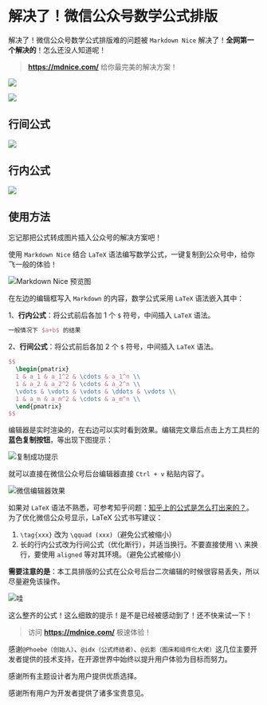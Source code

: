 # 解决了！微信公众号数学公式排版

解决了！微信公众号数学公式排版难的问题被 `Markdown Nice` 解决了！**全网第一个解决的**！怎么还没人知道呢！

> **https://mdnice.com/** 给你最完美的解决方案！

![](./_media/wechat-formula-typesetting/不看广告.png)

![](./_media/wechat-formula-typesetting/沙粒哇.png)

## 行间公式

![](./_media/wechat-formula-typesetting/行间公式.png)

## 行内公式

![](./_media/wechat-formula-typesetting/行内公式.png)


## 使用方法

忘记那把公式转成图片插入公众号的解决方案吧！

使用 `Markdown Nice` 结合 `LaTeX` 语法编写数学公式，一键复制到公众号中，给你飞一般的体验！

![Markdown Nice 预览图](./_media/wechat-formula-typesetting/界面.png)

在左边的编辑框写入 `Markdown` 的内容，数学公式采用 `LaTeX` 语法嵌入其中：

1、**行内公式**：将公式前后各加 1 个 `$` 符号，中间插入 `LaTeX` 语法。

```tex
一般情况下 $a+b$ 的结果
```

2、**行间公式**：将公式前后各加 2 个 `$` 符号，中间插入 `LaTeX` 语法。

```tex
$$
  \begin{pmatrix}
  1 & a_1 & a_1^2 & \cdots & a_1^n \\
  1 & a_2 & a_2^2 & \cdots & a_2^n \\
  \vdots & \vdots & \vdots & \ddots & \vdots \\
  1 & a_m & a_m^2 & \cdots & a_m^n \\
  \end{pmatrix}
$$
```

编辑器是实时渲染的，在右边可以实时看到效果。编辑完文章后点击上方工具栏的**蓝色复制按钮**，等出现下图提示：

![复制成功提示](./_media/wechat-formula-typesetting/已复制.png)

就可以直接在微信公众号后台编辑器直接 `Ctrl + v` 粘贴内容了。

![微信编辑器效果](./_media/wechat-formula-typesetting/粘贴到微信.png)

如果对 `LaTeX` 语法不熟悉，可参考知乎问题：[知乎上的公式是怎么打出来的？](https://www.zhihu.com/question/31298277 "知乎上的公式是怎么打出来的？")。为了优化微信公众号显示，LaTeX 公式书写建议：

1. `\tag{xxx}` 改为 `\qquad (xxx)`（避免公式被缩小）
2. 长的行内公式改为行间公式（优化断行），并适当换行。不要直接使用 `\\` 来换行，要使用 `aligned` 等对其环境。（避免公式被缩小）

**需要注意的是**：本工具排版的公式在公众号后台二次编辑的时候很容易丢失，所以尽量避免该操作。

![哇](./_media/wechat-formula-typesetting/流口水.png)

这么整齐的公式！这么细致的提示！是不是已经被感动到了！还不快来试一下！

> 访问 **https://mdnice.com/** 极速体验！

感谢`@Phoebe（创始人）`、`@idx（公式终结者）`、`@云影（图床和组件化大佬）`这几位主要开发者提供的技术支持，在开源世界中始终以提升用户体验为目标而努力。

感谢所有主题设计者为用户提供优质选择。

感谢所有用户为开发者提供了诸多宝贵意见。
